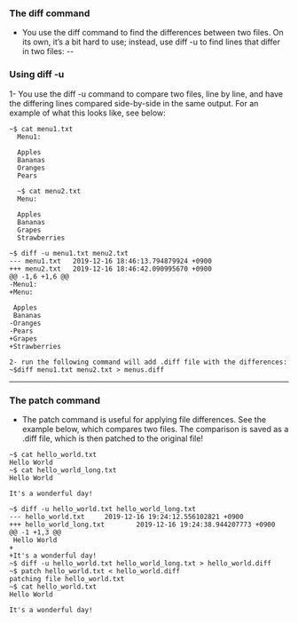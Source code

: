 ### The diff command
* You use the diff command to find the differences between two files. On its own, it’s a bit hard to use; 
instead, use diff -u to find lines that differ in two files:
--
### Using diff -u
1- You use the diff -u command to compare two files, line by line, and have the differing lines compared side-by-side in the same output.
  For an example of what this looks like, see below:
  ```
  ~$ cat menu1.txt 
    Menu1:
    
    Apples
    Bananas
    Oranges
    Pears
    
    ~$ cat menu2.txt 
    Menu:
    
    Apples
    Bananas
    Grapes
    Strawberries

  ~$ diff -u menu1.txt menu2.txt 
  --- menu1.txt   2019-12-16 18:46:13.794879924 +0900
  +++ menu2.txt   2019-12-16 18:46:42.090995670 +0900
  @@ -1,6 +1,6 @@
  -Menu1:
  +Menu:
   
   Apples
   Bananas
  -Oranges
  -Pears
  +Grapes
  +Strawberries

2- run the following command will add .diff file with the differences:
  ~$diff menu1.txt menu2.txt > menus.diff
```
  ---
  ### The patch command

  * The patch command is useful for applying file differences. See the example below, which compares two files.
  The comparison is saved as a .diff file, which is then patched to the original file!
  ```
  ~$ cat hello_world.txt 
  Hello World
  ~$ cat hello_world_long.txt 
  Hello World
  
  It's a wonderful day!

  ~$ diff -u hello_world.txt hello_world_long.txt 
  --- hello_world.txt     2019-12-16 19:24:12.556102821 +0900
  +++ hello_world_long.txt        2019-12-16 19:24:38.944207773 +0900
  @@ -1 +1,3 @@
   Hello World
  +
  +It's a wonderful day!
  ~$ diff -u hello_world.txt hello_world_long.txt > hello_world.diff
  ~$ patch hello_world.txt < hello_world.diff 
  patching file hello_world.txt
  ~$ cat hello_world.txt 
  Hello World
  
  It's a wonderful day!

```
  
